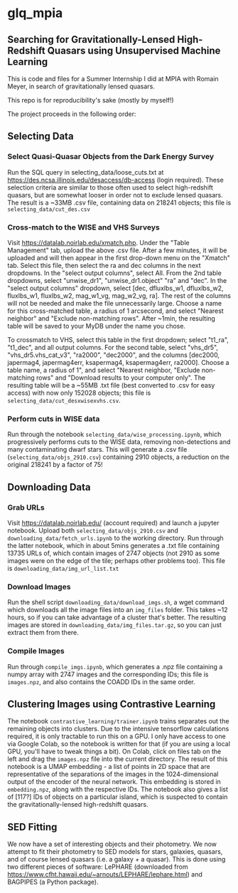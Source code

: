 # glq_mpia
## Searching for Gravitationally-Lensed High-Redshift Quasars using Unsupervised Machine Learning

This is code and files for a Summer Internship I did at MPIA with Romain Meyer, in search of gravitationally lensed quasars.

This repo is for reproducibility's sake (mostly by myself!)

The project proceeds in the following order:

## Selecting Data
### Select Quasi-Quasar Objects from the Dark Energy Survey
Run the SQL query in selecting_data/loose_cuts.txt at https://des.ncsa.illinois.edu/desaccess/db-access (login required). These selection criteria are similar to those often used to select high-redshift quasars, but are somewhat looser in order not to exclude lensed quasars.
The result is a ~33MB .csv file, containing data on 218241 objects; this file is `selecting_data/cut_des.csv`
### Cross-match to the WISE and VHS Surveys
Visit https://datalab.noirlab.edu/xmatch.php. Under the "Table Management" tab, upload the above .csv file. After a few minutes, it will be uploaded and will then appear in the first drop-down menu on the "Xmatch" tab. Select this file, then select the ra and dec columns in the next dropdowns. In the "select output columns", select All.
From the 2nd table dropdowns, select "unwise_dr1", "unwise_dr1.object" "ra" and "dec". In the "select output columns" dropdown, select 
[dec, dfluxlbs_w1, dfluxlbs_w2, fluxlbs_w1, fluxlbs_w2, mag_w1_vg, mag_w2_vg, ra]. The rest of the columns will not be needed and make the file unnecessarily large.
Choose a name for this cross-matched table, a radius of 1 arcsecond, and select "Nearest neighbor" and "Exclude non-matching rows". After ~1min, the resulting table will be saved to your MyDB under the name you chose.

To crossmatch to VHS, select this table in the first dropdown; select "t1_ra", "t1_dec", and all output columns. For the second table, select "vhs_dr5", "vhs_dr5.vhs_cat_v3", "ra2000", "dec2000", and the columns [dec2000, japermag4, japermag4err, ksapermag4, ksapermag4err, ra2000]. Choose a table name, a radius of 1", and select "Nearest neighbor, "Exclude non-matching rows" and "Download results to your computer only".
The resulting table will be a ~55MB .txt file (best converted to .csv for easy access) with now only 152028 objects; this file is `selecting_data/cut_desxwisexvhs.csv`.
### Perform cuts in WISE data
Run through the notebook `selecting_data/wise_processing.ipynb`, which progressively performs cuts to the WISE data, removing non-detections and many contaminating dwarf stars. This will generate a .csv file (`selecting_data/objs_2910.csv`) containing 2910 objects, a reduction on the original 218241 by a factor of 75!

## Downloading Data
### Grab URLs
Visit https://datalab.noirlab.edu/ (account required) and launch a jupyter notebook.
Upload both `selecting_data/objs_2910.csv` and `downloading_data/fetch_urls.ipynb` to the working directory. Run through the latter notebook, which in about 5mins generates a .txt file containing 13735 URLs of, which contain images of 2747 objects (not 2910 as some images were on the edge of the tile; perhaps other problems too). This file is `downloading_data/img_url_list.txt`
### Download Images
Run the shell script `downloading_data/download_imgs.sh`, a wget command which downloads all the image files into an `img_files` folder. This takes ~12 hours, so if you can take advantage of a cluster that's better. The resulting images are stored in `downloading_data/img_files.tar.gz`, so you can just extract them from there.
### Compile Images
Run through `compile_imgs.ipynb`, which generates a .npz file containing a numpy array with 2747 images and the corresponding IDs; this file is `images.npz`, and also contains the COADD IDs in the same order.

## Clustering Images using Contrastive Learning
The notebook `contrastive_learning/trainer.ipynb` trains separates out the remaining objects into clusters. Due to the intensive tensorflow calculations required, it is only tractable to run this on a GPU. I only have access to one via Google Colab, so the notebook is written for that (if you are using a local GPU, you'll have to tweak things a bit). On Colab, click on files tab on the left and drag the `images.npz` file into the current directory.
The result of this notebook is a UMAP embedding - a list of points in 2D space that are representative of the separations of the images in the 1024-dimensional output of the encoder of the neural network. This embedding is stored in `embedding.npz`, along with the respective IDs. The notebook also gives a list of [117?] IDs of objects on a particular island, which is suspected to contain the gravitationally-lensed high-redshift quasars.

## SED Fitting
We now have a set of interesting objects and their photometry. We now attempt to fit their photometry to SED models for stars, galaxies, quasars, and of course lensed quasars (i.e. a galaxy + a quasar). This is done using two different pieces of software: LePHARE (downloaded from https://www.cfht.hawaii.edu/~arnouts/LEPHARE/lephare.html) and BAGPIPES (a Python package).
